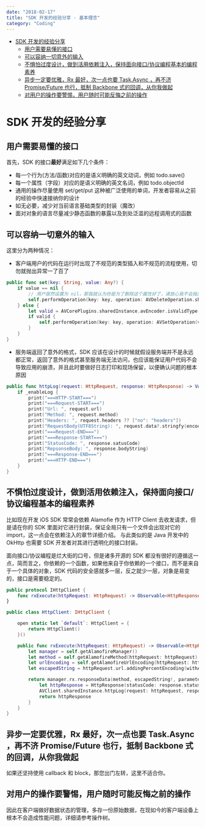 ```yaml
---
date: "2018-02-17"
title: "SDK 开发的经验分享 - 基本理念"
category: "Coding"
---
```

<!-- TOC -->

- [SDK 开发的经验分享](#sdk-开发的经验分享)
    - [用户需要易懂的接口](#用户需要易懂的接口)
    - [可以容纳一切意外的输入](#可以容纳一切意外的输入)
    - [不惧怕过度设计，做到活用依赖注入，保持面向接口/协议编程基本的编程素养](#不惧怕过度设计做到活用依赖注入保持面向接口协议编程基本的编程素养)
    - [异步一定要优雅，Rx 最好，次一点也要 Task.Async ，再不济 Promise/Future 也行，抵制 Backbone 式的回调，从你我做起](#异步一定要优雅rx-最好次一点也要-taskasync-再不济-promisefuture-也行抵制-backbone-式的回调从你我做起)
    - [对用户的操作要警惕，用户随时可能反悔之前的操作](#对用户的操作要警惕用户随时可能反悔之前的操作)

<!-- /TOC -->
# SDK 开发的经验分享

## 用户需要易懂的接口

首先，SDK 的接口**最好**满足如下几个条件：

- 每一个行为(方法/函数)对应的是语义明确的英文动词，例如 todo.save()
- 每一个属性（字段）对应的是语义明确的英文名词，例如 todo.objectId
- 通用的操作尽量使用 set/get/put 这种被广泛使用的单词，开发者容易从之前的经验中快速接纳你的设计
- 如无必要，减少对当前语言基础类型的封装（魔改）
- 面对对象的语言尽量减少静态函数的暴露以及到处泛滥的远程调用式的函数


## 可以容纳一切意外的输入

这里分为两种情况：

- 客户端用户的代码在运行时出现了不规范的类型插入和不规范的流程使用，切勿就抛出异常一了百了


```swift
public func set(key: String, value: Any?) {
    if value == nil {
        // 用户居然设置为 nil，那我就认为你是为了删除这个属性好了，请放心我不会抛出异常的。
        self.performOperation(key: key, operation: AVDeleteOperation.sharedInstance)
    } else {
        let valid = AVCorePlugins.sharedInstance.avEncoder.isValidType(value: value!)
        if valid {
            self.performOperation(key: key, operation: AVSetOperation(value: value!))
        }
    }
}
```

- 服务端返回了意外的格式，SDK 应该在设计的时候就假设服务端并不是永远都正常，返回了意外的格式甚至服务端无法访问，也应该能保证用户代码不会导致应用的崩溃，并且此时要做好日志打印和现场保留，以便确认问题的根本原因

```swift
public func httpLog(request: HttpRequest, response: HttpResponse) -> Void {
    if _enableLog {
        print("===HTTP-START===")
        print("===Request-START===")
        print("Url: ", request.url)
        print("Method: ", request.method)
        print("Headers: ", request.headers ?? ["no": "headers"])
        print("RequestBody(UTF8String): ", request.data?.stringfy(encoding: .utf8) ?? ["no": "body"])
        print("===Request-END===")
        print("===Response-START===")
        print("StatusCode: ", response.satusCode)
        print("RepsonseBody: ", response.bodyString)
        print("===Response-END===")
        print("===HTTP-END===")
    }
}
```

## 不惧怕过度设计，做到活用依赖注入，保持面向接口/协议编程基本的编程素养

比如现在开发 iOS SDK 常常会依赖 Alamofie 作为 HTTP Client 去收发请求，但是请在你的 SDK 里面对它进行封装，保证全局只有一个文件会出现对它的 import，这一点会在依赖注入的章节详细介绍。
与此类似的是 Java 开发中的 OkHttp 也需要 SDK 开发者对其进行透明化的接口封装。

面向接口/协议编程是烂大街的口号，但是诸多开源的 SDK 都没有很好的遵循这一点，简而言之，你依赖的一个函数，如果他来自于你依赖的一个接口，而不是来自于一个具体的对象，SDK 代码的安全感就多一层，反之就少一层，对象是易变的，接口是需要稳定的。

```swift
public protocol IHttpClient {
    func rxExecute(httpRequest: HttpRequest) -> Observable<HttpResponse>
}

public class HttpClient: IHttpClient {

    open static let `default`: HttpClient = {
        return HttpClient()
    }()

    public func rxExecute(httpRequest: HttpRequest) -> Observable<HttpResponse> {
        let manager = self.getAlamofireManager()
        let method = self.getAlamofireMethod(httpRequest: httpRequest)
        let urlEncoding = self.getAlamofireUrlEncoding(httpRequest: httpRequest)
        let escapedString = httpRequest.url.addingPercentEncoding(withAllowedCharacters: NSCharacterSet.urlQueryAllowed)

        return manager.rx.responseData(method, escapedString!, parameters: nil, encoding: urlEncoding, headers: httpRequest.headers).map { (response, data) -> HttpResponse in
            let httpResponse = HttpResponse(statusCode: response.statusCode, data: data)
            AVClient.sharedInstance.httpLog(request: httpRequest, response: httpResponse)
            return httpResponse
        }
    }
}
```

## 异步一定要优雅，Rx 最好，次一点也要 Task.Async ，再不济 Promise/Future 也行，抵制 Backbone 式的回调，从你我做起

如果还坚持使用 callback 和 block，那您出门左转，这里不适合你。

## 对用户的操作要警惕，用户随时可能反悔之前的操作

因此在客户端做好数据状态的管理，多存一份原始数据，在现如今的客户端设备上根本不会造成性能问题，详细请参考操作树。

